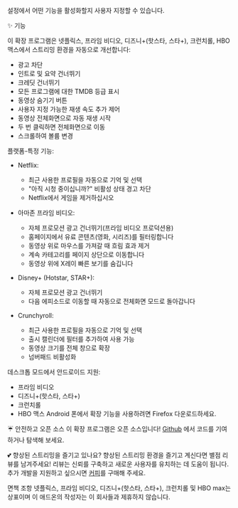 설정에서 어떤 기능을 활성화할지 사용자 지정할 수 있습니다.

✨ 기능

이 확장 프로그램은 넷플릭스, 프라임 비디오, 디즈니+(핫스타, 스타+), 크런치롤, HBO 맥스에서 스트리밍 환경을 자동으로 개선합니다:
- 광고 차단
- 인트로 및 요약 건너뛰기
- 크레딧 건너뛰기
- 모든 프로그램에 대한 TMDB 등급 표시
- 동영상 숨기기 버튼
- 사용자 지정 가능한 재생 속도 추가 제어
- 동영상 전체화면으로 자동 재생 시작
- 두 번 클릭하면 전체화면으로 이동
- 스크롤하여 볼륨 변경

플랫폼-특정 기능:

- Netflix:
    - 최근 사용한 프로필을 자동으로 기억 및 선택
    - "아직 시청 중이십니까?" 비활성 상태 경고 차단
    - Netflix에서 게임을 제거하십시오

- 아마존 프라임 비디오:
    - 자체 프로모션 광고 건너뛰기(프라임 비디오 프로덕션용)
    - 홈페이지에서 유료 콘텐츠(영화, 시리즈)를 필터링합니다
    - 동영상 위로 마우스를 가져갈 때 흐림 효과 제거
    - 계속 카테고리를 페이지 상단으로 이동합니다
    - 동영상 위에 X레이 빠른 보기를 숨깁니다

- Disney+ (Hotstar, STAR+):
    - 자체 프로모션 광고 건너뛰기
    - 다음 에피소드로 이동할 때 자동으로 전체화면 모드로 돌아갑니다

- Crunchyroll:
    - 최근 사용한 프로필을 자동으로 기억 및 선택
    - 출시 캘린더에 필터를 추가하여 사용 가능
    - 동영상 크기를 전체 창으로 확장
    - 넘버패드 비활성화

데스크톱 모드에서 안드로이드 지원:
- 프라임 비디오
- 디즈니+(핫스타, 스타+)
- 크런치롤
- HBO 맥스
  Android 폰에서 확장 기능을 사용하려면 Firefox 다운로드하세요.

☔ 안전하고 오픈 소스
이 확장 프로그램은 오픈 소스입니다! [Github](https://github.com/Dreamlinerm/Netflix-Prime-Auto-Skip) 에서 코드를 기여하거나 탐색해 보세요.

💕 향상된 스트리밍을 즐기고 있나요?
향상된 스트리밍 환경을 즐기고 계신다면 별점 리뷰를 남겨주세요! 리뷰는 신뢰를 구축하고 새로운 사용자를 유치하는 데 도움이 됩니다.
추가 개발을 지원하고 싶으시면 [커피](https://github.com/sponsors/Dreamlinerm)를 구매해 주세요.

면책 조항
넷플릭스, 프라임 비디오, 디즈니+(핫스타, 스타+), 크런치롤 및 HBO max는 상표이며 이 애드온의 작성자는 이 회사들과 제휴하지 않습니다.
